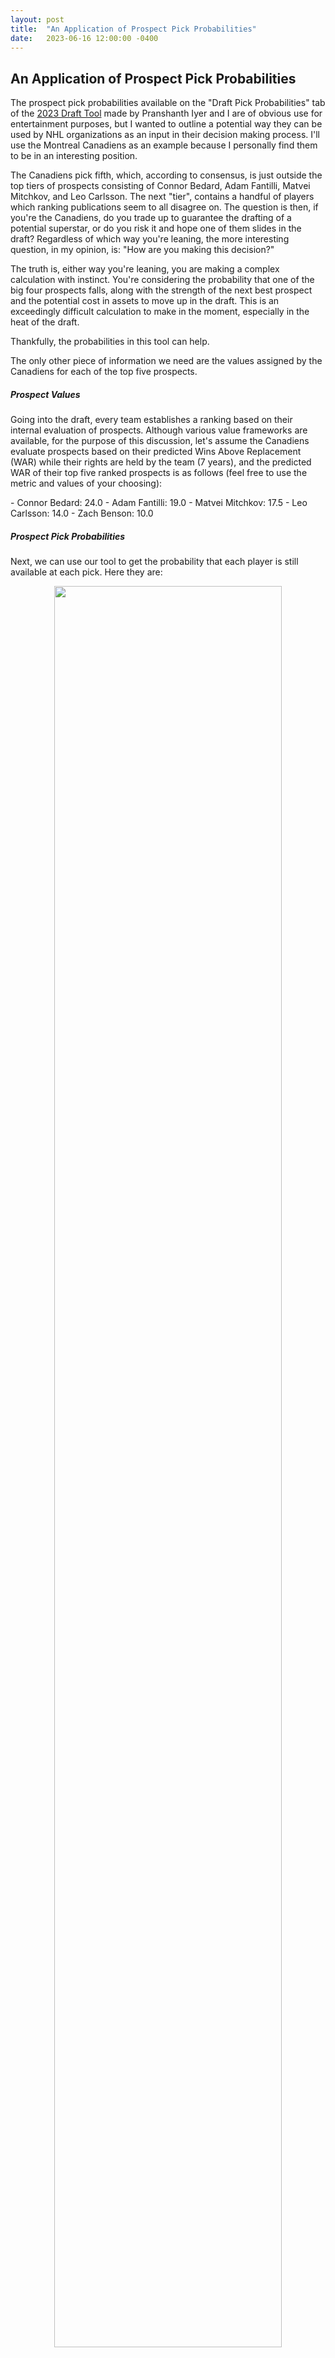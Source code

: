 ```yaml
---
layout: post
title:  "An Application of Prospect Pick Probabilities"
date:   2023-06-16 12:00:00 -0400
---
```

<h2>An Application of Prospect Pick Probabilities</h2>
<p>
The prospect pick probabilities available on the "Draft Pick Probabilities" tab of the <a href = "https://piyer97.shinyapps.io/NHLDraft2023/">2023 Draft Tool</a> made by Pranshanth Iyer and I are of obvious use for entertainment purposes, but I wanted to outline a potential way they can be used by NHL organizations as an input in their decision making process. I'll use the Montreal Canadiens as an example because I personally find them to be in an interesting position.
</p>
<p>
The Canadiens pick fifth, which, according to consensus, is just outside the top tiers of prospects consisting of Connor Bedard, Adam Fantilli, Matvei Mitchkov, and Leo Carlsson. The next "tier", contains a handful of players which ranking publications seem to all disagree on. The question is then, if you're the Canadiens, do you trade up to guarantee the drafting of a potential superstar, or do you risk it and hope one of them slides in the draft? Regardless of which way you're leaning, the more interesting question, in my opinion, is: "How are you making this decision?"
</p>
<p>
The truth is, either way you're leaning, you are making a complex calculation with instinct. You're considering the probability that one of the big four prospects falls, along with the strength of the next best prospect and the potential cost in assets to move up in the draft. This is an exceedingly difficult calculation to make in the moment, especially in the heat of the draft. 
</p>
<p>
Thankfully, the probabilities in this tool can help.
</p>
<p>
The only other piece of information we need are the values assigned by the Canadiens for each of the top five prospects.
</p>
<p>
<h5>Prospect Values</h5>
Going into the draft, every team establishes a ranking based on their internal evaluation of prospects. Although various value frameworks are available, for the purpose of this discussion, let's assume the Canadiens evaluate prospects based on their predicted Wins Above Replacement (WAR) while their rights are held by the team (7 years), and the predicted WAR of their top five ranked prospects is as follows (feel free to use the metric and values of your choosing):
</p>
<p>
  - Connor Bedard: 24.0
  - Adam Fantilli: 19.0
  - Matvei Mitchkov: 17.5
  - Leo Carlsson: 14.0
  - Zach Benson: 10.0
</p>
<p>
<h5>Prospect Pick Probabilities</h5>
Next, we can use our tool to get the probability that each player is still available at each pick. Here they are:
</p>
<p>
<div style="text-align: center"> <img src="https://spazznolo.github.io/figs/draft-probability-3-1.png" width="85%" length="125"/></div>
</p>
<p>
<h5>Pick Values</h5>
The value of each draft pick has long been established in the hockey analytics community. Here's the Athletic's:
</p>
<p>
<div style="text-align: center"> <img src="https://spazznolo.github.io/figs/draft-probability-3-2.png" width="70%" length="80"/></div>
</p>
<p>
It is important to clarify that these values are <em>averages</em>. There are weak drafts (like last year), and strong drafts (like this year). There are also heterogenous pockets, where strong players are clustered together, and there are steep drops in value. Consequently, for our purposes, it is more appropriate to derive pick values based on the prospects <em>eligible for this year's draft</em>. As the Canadiens, we derive pick values by multiplying the probability a prospect is available at a certain pick by their predicted WAR. Obviously, we're going to take the player we value highest, so the pick values are calculated like so:
</p>
<p>
1st pick - (1.000*24) = 24.000
2nd pick - (0.002*24) + (0.998*19) = 19.010
3rd pick - (0.000*24) + (0.215*19) + (0.785*17.5) = 17.823
4th pick - (0.000*24) + (0.029*19) + (0.399*17.5) + (0.572*14.0) = 15.542
5th pick - (0.000*24) + (0.002*19) + (0.105*17.5) + (0.293*14.0) + (0.599*10.0) = 11.978
</p>
<p>
Using the third pick as an example - there is a 0% chance Bedard is available, so his value is multiplied by 0, there is a 21.5% chance Fantilli is available, and since the Canadiens have him ranked as the second best player available, they would draft him if available, so his value is multiplied by 0.2150. That leaves a 78.5% chance that neither Bedard nor Fantilli are available, in which case they select their third ranked player, Mitchkov, so we multiply his value by 0.7850.
</p>
<p>
<h5>Decisions, decisions</h5>
With pick probabilities and prospect values, the Canadiens now have a quantitive framework to determine the value of a pick in the upcoming draft. It follows that they also have the <em>value difference</em> in picks. This brings us back to the initial question: should the Canadiens consider trading down? 
</p>
<p>
Let's explore this by examining a hypothetical scenario where they have the opportunity to trade down to the fourth pick. To gain organizational value, they would need to give up less than the value of the fourth pick (15.542) minus the value of their fifth pick (11.978), which equals 3.564 WAR. With this, a complex decision becomes relatively simple, at least in theory.
</p>
<p>
By combining prospect pick probabilities with internal evaluations, NHL organizations like the Canadiens can make more informed decisions about their draft strategies and potential trade scenarios.
</p>
<p>
<h5>Next Step: Adding Uncertainty</h5>
Certain prospects are riskier than others. They're often described as having high ceilings and low floors.
To account for these differences in riskiness, we can include uncertainty in this framework through the use of probability distributions for prospect values instead of point estimates. Perhaps in another post.
</p>